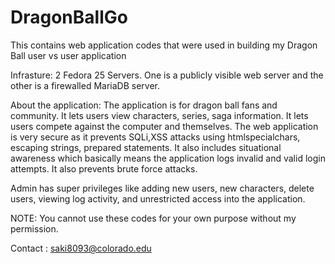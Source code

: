 # DragonBallGo
This contains web application codes that were used in building my Dragon Ball user vs user application


Infrasture:
2 Fedora  25 Servers. One is a publicly visible web server and the other is a firewalled MariaDB server. 

About the application:
The application is for dragon ball fans and community. It lets users view characters, series, saga information. It lets users compete against the computer and themselves. 
The web application is very secure as it prevents SQLi,XSS attacks using htmlspecialchars, escaping strings, prepared statements. It also includes situational awareness which basically means the application logs invalid and valid login attempts. It also prevents brute force attacks. 

Admin has super privileges like adding new users, new characters, delete users, viewing log activity, and unrestricted access into the application. 

NOTE: You cannot use these codes for your own purpose without my permission.

Contact : saki8093@colorado.edu

